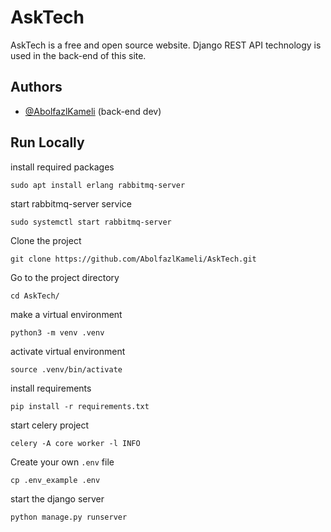 # AskTech

AskTech is a free and open source website. Django REST API technology is used in
the back-end of this site.

## Authors

- [@AbolfazlKameli](https://github.com/AbolfazlKameli/) (back-end dev)

## Run Locally

install required packages

```shell
sudo apt install erlang rabbitmq-server
```

start rabbitmq-server service

```shell
sudo systemctl start rabbitmq-server
```

Clone the project

```shell
git clone https://github.com/AbolfazlKameli/AskTech.git
```

Go to the project directory

```shell
cd AskTech/
```

make a virtual environment

```shell
python3 -m venv .venv
```

activate virtual environment

```shell
source .venv/bin/activate 
```

install requirements

```shell
pip install -r requirements.txt
```

start celery project

```shell
celery -A core worker -l INFO  
```

Create your own `.env` file

```shell
cp .env_example .env
```

start the django server

```shell
python manage.py runserver
```
